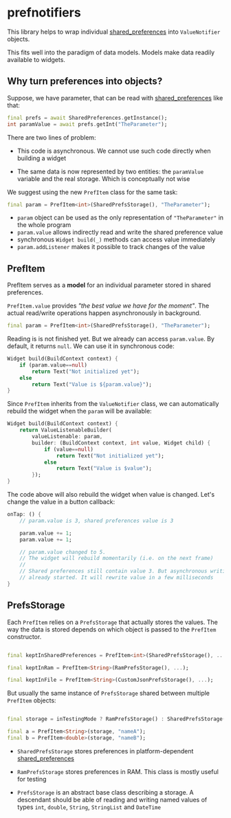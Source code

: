 # prefnotifiers

This library helps to wrap individual [shared_preferences](https://pub.dev/packages/shared_preferences) into
`ValueNotifier` objects.

This fits well into the paradigm of data models. Models make data readily available to widgets.


## Why turn preferences into objects?

Suppose, we have parameter, that can be read with [shared_preferences](https://pub.dev/packages/shared_preferences) like that:

```dart
final prefs = await SharedPreferences.getInstance();
int paramValue = await prefs.getInt("TheParameter");
```

There are two lines of problem:

- This code is asynchronous. We cannot use such code directly when building a widget

- The same data is now represented by two entities: the `paramValue` variable and
the real storage. Which is conceptually not wise

We suggest using the new `PrefItem` class for the same task:

```dart
final param = PrefItem<int>(SharedPrefsStorage(), "TheParameter");
```

- `param` object can be used as the only representation of `"TheParameter"` in the whole program
- `param.value` allows indirectly read and write the shared preference value
- synchronous `Widget build(_)` methods can access value immediately
- `param.addListener` makes it possible to track changes of the value


## PrefItem

PrefItem serves as a **model** for an individual parameter stored in shared preferences.

`PrefItem.value` provides *"the best value we have for the moment"*. The actual read/write operations happen asynchronously in background.

```dart
final param = PrefItem<int>(SharedPrefsStorage(), "TheParameter");
```

Reading is is not finished yet. But we already can access `param.value`. By default, it returns `null`.
We can use it in synchronous code:

```dart
Widget build(BuildContext context) {
    if (param.value==null)
        return Text("Not initialized yet");
    else
        return Text("Value is ${param.value}");
}
```

Since `PrefItem` inherits from the `ValueNotifier` class, we can automatically rebuild the widget when the `param` will be available:

```dart
Widget build(BuildContext context) {
    return ValueListenableBuilder(
        valueListenable: param,
        builder: (BuildContext context, int value, Widget child) {
            if (value==null)
                return Text("Not initialized yet");
            else
                return Text("Value is $value");
        });
}
```

The code above will also rebuild the widget when value is changed. Let's change the value in a button callback:

```dart
onTap: () {
    // param.value is 3, shared preferences value is 3

    param.value += 1;
    param.value += 1;

    // param.value changed to 5.
    // The widget will rebuild momentarily (i.e. on the next frame)
    //
    // Shared preferences still contain value 3. But asynchronous writing
    // already started. It will rewrite value in a few milliseconds
}
```

## PrefsStorage

Each `PrefItem` relies on a `PrefsStorage` that actually stores the values. The way the data is stored depends on which object is passed
 to the `PrefItem` constructor.

```dart

final keptInSharedPreferences = PrefItem<int>(SharedPrefsStorage(), ...);

final keptInRam = PrefItem<String>(RamPrefsStorage(), ...);

final keptInFile = PrefItem<String>(CustomJsonPrefsStorage(), ...);

```

But usually the same instance of `PrefsStorage` shared between multiple `PrefItem` objects:

```dart

final storage = inTestingMode ? RamPrefsStorage() : SharedPrefsStorage();

final a = PrefItem<String>(storage, "nameA");
final b = PrefItem<double>(storage, "nameB");

```

- `SharedPrefsStorage` stores preferences in platform-dependent [shared_preferences](https://pub.dev/packages/shared_preferences)

- `RamPrefsStorage` stores preferences in RAM. This class is mostly useful for testing

- `PrefsStorage` is an abstract base class describing a storage. A descendant should be able of reading and writing
named values of types `int`, `double`, `String`, `StringList` and `DateTime`




